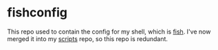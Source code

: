 # fishconfig

This repo used to contain the config for my shell, which is [fish].
I've now merged it into my [scripts][pathscripts] repo, so this repo is redundant.

[fish]: https://fishshell.com/
[pathscripts]: https://github.com/alexwlchan/pathscripts
